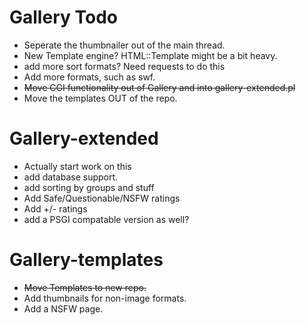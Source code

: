 Gallery Todo
============
  * Seperate the thumbnailer out of the main thread.
  * New Template engine? HTML::Template might be a bit heavy.
  * add more sort formats? Need requests to do this
  * Add more formats, such as swf.
  * <del> Move CGI functionality out of Gallery and into gallery-extended.pl <del>
  * Move the templates OUT of the repo.

Gallery-extended
================
  * Actually start work on this
  * add database support. 
  * add sorting by groups and stuff
  * Add Safe/Questionable/NSFW ratings
  * Add +/- ratings
  * add a PSGI compatable version as well?

Gallery-templates
=================
  * <del>Move Templates to new repo.</del>
  * Add thumbnails for non-image formats.
  * Add a NSFW page.
